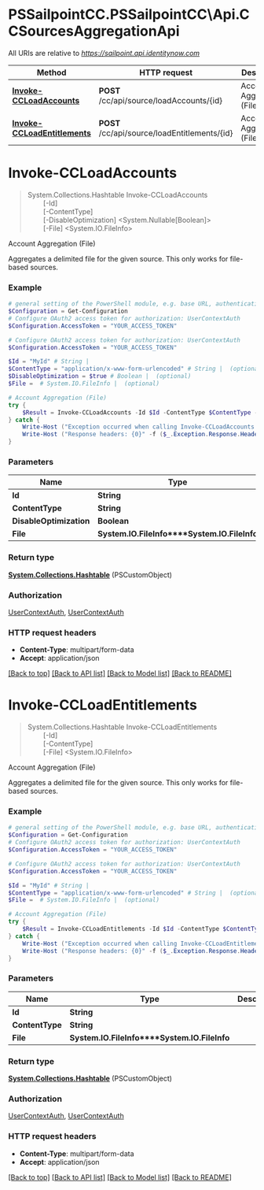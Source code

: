 # PSSailpointCC.PSSailpointCC\Api.CCSourcesAggregationApi

All URIs are relative to *https://sailpoint.api.identitynow.com*

Method | HTTP request | Description
------------- | ------------- | -------------
[**Invoke-CCLoadAccounts**](CCSourcesAggregationApi.md#Invoke-CCLoadAccounts) | **POST** /cc/api/source/loadAccounts/{id} | Account Aggregation (File)
[**Invoke-CCLoadEntitlements**](CCSourcesAggregationApi.md#Invoke-CCLoadEntitlements) | **POST** /cc/api/source/loadEntitlements/{id} | Account Aggregation (File)


<a id="Invoke-CCLoadAccounts"></a>
# **Invoke-CCLoadAccounts**
> System.Collections.Hashtable Invoke-CCLoadAccounts<br>
> &nbsp;&nbsp;&nbsp;&nbsp;&nbsp;&nbsp;&nbsp;&nbsp;[-Id] <String><br>
> &nbsp;&nbsp;&nbsp;&nbsp;&nbsp;&nbsp;&nbsp;&nbsp;[-ContentType] <String><br>
> &nbsp;&nbsp;&nbsp;&nbsp;&nbsp;&nbsp;&nbsp;&nbsp;[-DisableOptimization] <System.Nullable[Boolean]><br>
> &nbsp;&nbsp;&nbsp;&nbsp;&nbsp;&nbsp;&nbsp;&nbsp;[-File] <System.IO.FileInfo><br>

Account Aggregation (File)

Aggregates a delimited file for the given source.  This only works for file-based sources.

### Example
```powershell
# general setting of the PowerShell module, e.g. base URL, authentication, etc
$Configuration = Get-Configuration
# Configure OAuth2 access token for authorization: UserContextAuth
$Configuration.AccessToken = "YOUR_ACCESS_TOKEN"

# Configure OAuth2 access token for authorization: UserContextAuth
$Configuration.AccessToken = "YOUR_ACCESS_TOKEN"

$Id = "MyId" # String | 
$ContentType = "application/x-www-form-urlencoded" # String |  (optional)
$DisableOptimization = $true # Boolean |  (optional)
$File =  # System.IO.FileInfo |  (optional)

# Account Aggregation (File)
try {
    $Result = Invoke-CCLoadAccounts -Id $Id -ContentType $ContentType -DisableOptimization $DisableOptimization -File $File
} catch {
    Write-Host ("Exception occurred when calling Invoke-CCLoadAccounts: {0}" -f ($_.ErrorDetails | ConvertFrom-Json))
    Write-Host ("Response headers: {0}" -f ($_.Exception.Response.Headers | ConvertTo-Json))
}
```

### Parameters

Name | Type | Description  | Notes
------------- | ------------- | ------------- | -------------
 **Id** | **String**|  | 
 **ContentType** | **String**|  | [optional] 
 **DisableOptimization** | **Boolean**|  | [optional] 
 **File** | **System.IO.FileInfo****System.IO.FileInfo**|  | [optional] 

### Return type

[**System.Collections.Hashtable**](AnyType.md) (PSCustomObject)

### Authorization

[UserContextAuth](../README.md#UserContextAuth), [UserContextAuth](../README.md#UserContextAuth)

### HTTP request headers

 - **Content-Type**: multipart/form-data
 - **Accept**: application/json

[[Back to top]](#) [[Back to API list]](../README.md#documentation-for-api-endpoints) [[Back to Model list]](../README.md#documentation-for-models) [[Back to README]](../README.md)

<a id="Invoke-CCLoadEntitlements"></a>
# **Invoke-CCLoadEntitlements**
> System.Collections.Hashtable Invoke-CCLoadEntitlements<br>
> &nbsp;&nbsp;&nbsp;&nbsp;&nbsp;&nbsp;&nbsp;&nbsp;[-Id] <String><br>
> &nbsp;&nbsp;&nbsp;&nbsp;&nbsp;&nbsp;&nbsp;&nbsp;[-ContentType] <String><br>
> &nbsp;&nbsp;&nbsp;&nbsp;&nbsp;&nbsp;&nbsp;&nbsp;[-File] <System.IO.FileInfo><br>

Account Aggregation (File)

Aggregates a delimited file for the given source.  This only works for file-based sources.

### Example
```powershell
# general setting of the PowerShell module, e.g. base URL, authentication, etc
$Configuration = Get-Configuration
# Configure OAuth2 access token for authorization: UserContextAuth
$Configuration.AccessToken = "YOUR_ACCESS_TOKEN"

# Configure OAuth2 access token for authorization: UserContextAuth
$Configuration.AccessToken = "YOUR_ACCESS_TOKEN"

$Id = "MyId" # String | 
$ContentType = "application/x-www-form-urlencoded" # String |  (optional)
$File =  # System.IO.FileInfo |  (optional)

# Account Aggregation (File)
try {
    $Result = Invoke-CCLoadEntitlements -Id $Id -ContentType $ContentType -File $File
} catch {
    Write-Host ("Exception occurred when calling Invoke-CCLoadEntitlements: {0}" -f ($_.ErrorDetails | ConvertFrom-Json))
    Write-Host ("Response headers: {0}" -f ($_.Exception.Response.Headers | ConvertTo-Json))
}
```

### Parameters

Name | Type | Description  | Notes
------------- | ------------- | ------------- | -------------
 **Id** | **String**|  | 
 **ContentType** | **String**|  | [optional] 
 **File** | **System.IO.FileInfo****System.IO.FileInfo**|  | [optional] 

### Return type

[**System.Collections.Hashtable**](AnyType.md) (PSCustomObject)

### Authorization

[UserContextAuth](../README.md#UserContextAuth), [UserContextAuth](../README.md#UserContextAuth)

### HTTP request headers

 - **Content-Type**: multipart/form-data
 - **Accept**: application/json

[[Back to top]](#) [[Back to API list]](../README.md#documentation-for-api-endpoints) [[Back to Model list]](../README.md#documentation-for-models) [[Back to README]](../README.md)

